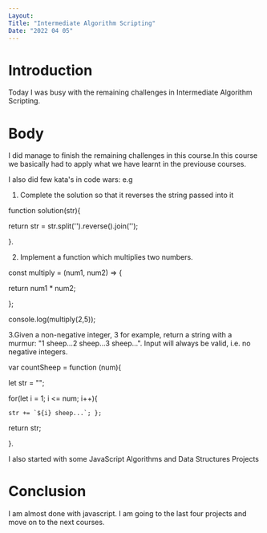 ```yaml
---
Layout:
Title: "Intermediate Algorithm Scripting"
Date: "2022 04 05"
---
```


# Introduction
Today  I  was  busy  with  the  remaining  challenges  in  Intermediate  Algorithm  Scripting.

# Body
I  did  manage  to  finish  the  remaining  challenges  in  this  course.In  this  course  we  basically  had  to  apply  what  we  have  learnt  in  the  previouse  courses.

I also did few kata's in code wars:
e.g

1. Complete the solution so that it reverses the string passed into it

function solution(str){

return str = str.split('').reverse().join('');
  
}.


2. Implement a function which multiplies two numbers.

const multiply = (num1, num2) => {

  return num1 * num2;

};

console.log(multiply(2,5));


3.Given a non-negative integer, 3 for example, return a string with a murmur: "1 sheep...2 sheep...3 sheep...". Input will always be valid, i.e. no negative integers.

var countSheep = function (num){

  let str = "";

  for(let i = 1; i <= num; i++){ 

    str += `${i} sheep...`; };

  return str;

}.

I also started with some JavaScript Algorithms and Data Structures Projects

# Conclusion
I am almost done with javascript. I am going to the last four projects and move on to the next courses.
